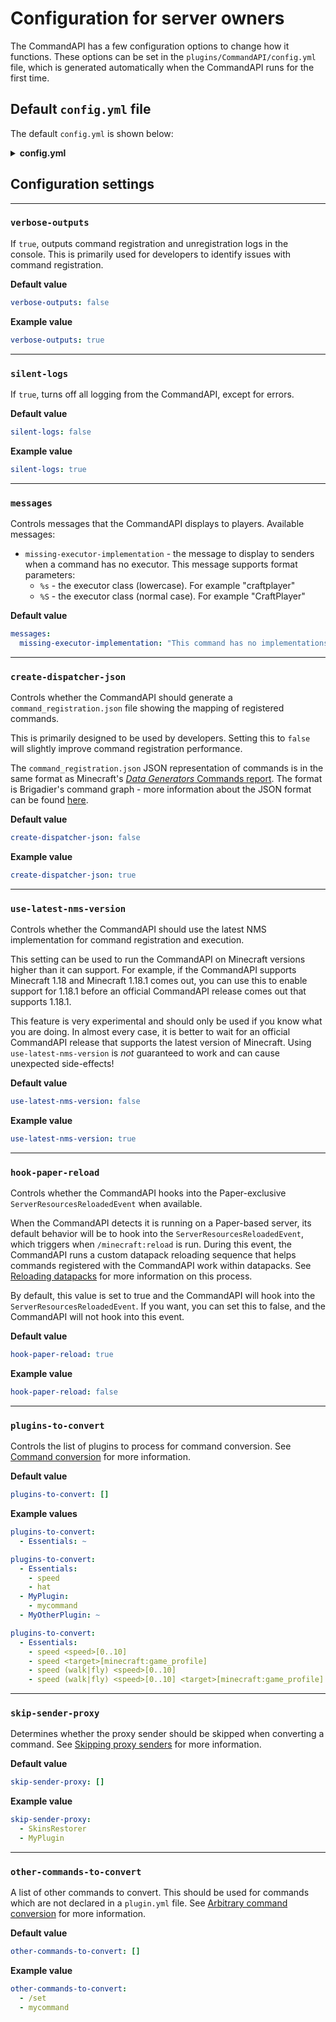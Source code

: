 # Configuration for server owners

The CommandAPI has a few configuration options to change how it functions. These options can be set in the `plugins/CommandAPI/config.yml` file, which is generated automatically when the CommandAPI runs for the first time.

## Default `config.yml` file

The default `config.yml` is shown below:

<details>
  <summary><b>config.yml</b></summary>

```yaml
{{#include ../../commandapi-platforms/commandapi-bukkit/commandapi-bukkit-plugin/src/main/resources/config.yml}}
```

</details>

## Configuration settings

-----

### `verbose-outputs`

If `true`, outputs command registration and unregistration logs in the console. This is primarily used for developers to identify issues with command registration.

**Default value**

```yml
verbose-outputs: false
```

**Example value**

```yml
verbose-outputs: true
```

-----

### `silent-logs`

If `true`, turns off all logging from the CommandAPI, except for errors.

**Default value**

```yml
silent-logs: false
```

**Example value**

```yml
silent-logs: true
```

-----

### `messages`

Controls messages that the CommandAPI displays to players. Available messages:

- `missing-executor-implementation` - the message to display to senders when a command has no executor. This message supports format parameters:
  - `%s` - the executor class (lowercase). For example "craftplayer"
  - `%S` - the executor class (normal case). For example "CraftPlayer"

**Default value**

```yml
messages:
  missing-executor-implementation: "This command has no implementations for %s"
```

-----

### `create-dispatcher-json`

Controls whether the CommandAPI should generate a `command_registration.json` file showing the mapping of registered commands.

This is primarily designed to be used by developers. Setting this to `false` will slightly improve command registration performance.

The `command_registration.json` JSON representation of commands is in the same format as Minecraft's [_Data Generators_ Commands report](https://wiki.vg/Data_Generators#Commands_report). The format is Brigadier's command graph - more information about the JSON format can be found [here](https://wiki.vg/Command_Data).

**Default value**

```yml
create-dispatcher-json: false
```

**Example value**

```yml
create-dispatcher-json: true
```

-----

### `use-latest-nms-version`

Controls whether the CommandAPI should use the latest NMS implementation for command registration and execution.

This setting can be used to run the CommandAPI on Minecraft versions higher than it can support. For example, if the CommandAPI supports Minecraft 1.18 and Minecraft 1.18.1 comes out, you can use this to enable support for 1.18.1 before an official CommandAPI release comes out that supports 1.18.1.

<div class="warning">

This feature is very experimental and should only be used if you know what you are doing. In almost every case, it is better to wait for an official CommandAPI release that supports the latest version of Minecraft. Using `use-latest-nms-version` is _not_ guaranteed to work and can cause unexpected side-effects!

</div>

**Default value**

```yml
use-latest-nms-version: false
```

**Example value**

```yml
use-latest-nms-version: true
```

-----

### `hook-paper-reload`

Controls whether the CommandAPI hooks into the Paper-exclusive `ServerResourcesReloadedEvent` when available.

When the CommandAPI detects it is running on a Paper-based server, its default behavior will be to hook into the `ServerResourcesReloadedEvent`, which triggers when `/minecraft:reload` is run. During this event, the CommandAPI runs a custom datapack reloading sequence that helps commands registered with the CommandAPI work within datapacks. See [Reloading datapacks](./internal.md#reloading-datapacks) for more information on this process.

By default, this value is set to true and the CommandAPI will hook into the `ServerResourcesReloadedEvent`. If you want, you can set this to false, and the CommandAPI will not hook into this event.

**Default value**

```yml
hook-paper-reload: true
```

**Example value**

```yml
hook-paper-reload: false
```

-----

### `plugins-to-convert`

Controls the list of plugins to process for command conversion. See [Command conversion](./conversionforowners.md) for more information.

**Default value**

```yml
plugins-to-convert: []
```

**Example values**

```yml
plugins-to-convert:
  - Essentials: ~
```

```yml
plugins-to-convert:
  - Essentials:
    - speed
    - hat
  - MyPlugin:
    - mycommand
  - MyOtherPlugin: ~
```

```yml
plugins-to-convert:
  - Essentials:
    - speed <speed>[0..10]
    - speed <target>[minecraft:game_profile]
    - speed (walk|fly) <speed>[0..10]
    - speed (walk|fly) <speed>[0..10] <target>[minecraft:game_profile]
```

-----

### `skip-sender-proxy`

Determines whether the proxy sender should be skipped when converting a command. See [Skipping proxy senders](./skippingproxysenders.md) for more information.

**Default value**

```yml
skip-sender-proxy: []
```

**Example value**

```yml
skip-sender-proxy:
  - SkinsRestorer
  - MyPlugin
```

-----

### `other-commands-to-convert`

A list of other commands to convert. This should be used for commands which are not declared in a `plugin.yml` file. See [Arbitrary command conversion](./conversionforownerssingle.md#arbitrary-command-conversion) for more information.

**Default value**

```yml
other-commands-to-convert: []
```

**Example value**

```yml
other-commands-to-convert:
  - /set
  - mycommand
```
